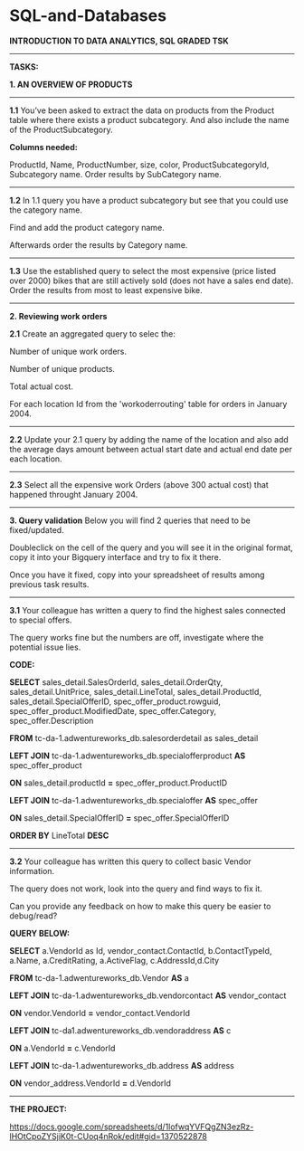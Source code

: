 # SQL-and-Databases

**INTRODUCTION TO DATA ANALYTICS, SQL GRADED TSK**

-----

**TASKS:**

**1. AN OVERVIEW OF PRODUCTS**

-----

**1.1** You’ve been asked to extract the data on products from the Product table where there exists a product subcategory. And also include the name of the ProductSubcategory.

**Columns needed:**

ProductId, Name, ProductNumber, size, color, ProductSubcategoryId, Subcategory name. Order results by SubCategory name.

-----

**1.2** In 1.1 query you have a product subcategory but see that you could use the category name.


Find and add the product category name. 

Afterwards order the results by Category name.

-----

**1.3** Use the established query to select the most expensive (price listed over 2000) bikes that are still actively sold (does not have a sales end date). 
Order the results from most to least expensive bike.

-----
**2. Reviewing work orders**


**2.1** Create an aggregated query to selec the:

Number of unique work orders.

Number of unique products.

Total actual cost.

For each location Id from the 'workoderrouting' table for orders in January 2004.

-----

**2.2** Update your 2.1 query by adding the name of the location and also add the average days amount between actual start date and actual end date per each location.

-----

**2.3** Select all the expensive work Orders (above 300 actual cost) that happened throught January 2004.

-----

**3. Query validation** Below you will find 2 queries that need to be fixed/updated.

Doubleclick on the cell of the query and you will see it in the original format, copy it into your Bigquery interface and try to fix it there.

Once you have it fixed, copy into your spreadsheet of results among previous task results.

-----

**3.1** Your colleague has written a query to find the highest sales connected to special offers. 

The query works fine but the numbers are off, investigate where the potential issue lies.

**CODE:**

**SELECT**
sales_detail.SalesOrderId, sales_detail.OrderQty, sales_detail.UnitPrice, sales_detail.LineTotal, sales_detail.ProductId, sales_detail.SpecialOfferID, spec_offer_product.rowguid, spec_offer_product.ModifiedDate, 
spec_offer.Category, spec_offer.Description

**FROM** tc-da-1.adwentureworks_db.salesorderdetail as sales_detail

**LEFT JOIN** tc-da-1.adwentureworks_db.specialofferproduct **AS** spec_offer_product

**ON** sales_detail.productId **=** spec_offer_product.ProductID

**LEFT JOIN** tc-da-1.adwentureworks_db.specialoffer **AS** spec_offer

**ON** sales_detail.SpecialOfferID **=** spec_offer.SpecialOfferID

**ORDER BY** LineTotal **DESC**

-----

**3.2** Your colleague has written this query to collect basic Vendor information. 

The query does not work, look into the query and find ways to fix it. 

Can you provide any feedback on how to make this query be easier to debug/read?

**QUERY BELOW:**

**SELECT** a.VendorId as Id, vendor_contact.ContactId, b.ContactTypeId, a.Name, a.CreditRating, a.ActiveFlag, c.AddressId,d.City

**FROM** tc-da-1.adwentureworks_db.Vendor **AS** a

**LEFT JOIN** tc-da-1.adwentureworks_db.vendorcontact **AS** vendor_contact 

**ON** vendor.VendorId **=** vendor_contact.VendorId

**LEFT JOIN** tc-da1.adwentureworks_db.vendoraddress **AS** c 

**ON** a.VendorId **=** c.VendorId

**LEFT JOIN** tc-da-1.adwentureworks_db.address **AS** address

**ON** vendor_address.VendorId **=** d.VendorId

-----
**THE PROJECT:**

https://docs.google.com/spreadsheets/d/1lofwqYVFQgZN3ezRz-lHOtCpoZYSjiK0t-CUoq4nRok/edit#gid=1370522878
